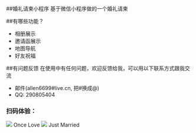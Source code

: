 
##婚礼请柬小程序
基于微信小程序做的一个婚礼请柬

##有哪些功能？

* 相册展示
* 邀请函展示
* 地图导航
* 好友祝福


##有问题反馈
在使用中有任何问题，欢迎反馈给我，可以用以下联系方式跟我交流

* 邮件(allen6699#live.cn, 把#换成@)
* QQ: 290805404

### 扫码体验：

<img src="https://wx.qiaker.cn/img/ma.jpg">
Once Love

<img src="https://wx.qiaker.cn/img/ma2.jpg">
Just Married

